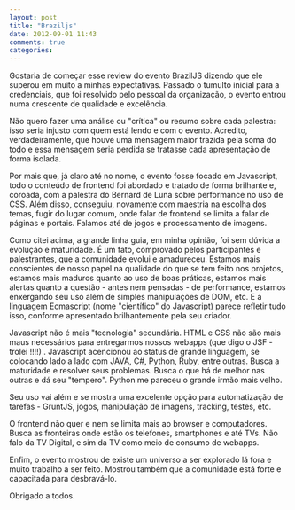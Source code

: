 ```yaml
---
layout: post
title: "Braziljs"
date: 2012-09-01 11:43
comments: true
categories:
---
```

Gostaria de começar esse review do evento BrazilJS dizendo que ele superou em muito a minhas expectativas. Passado o tumulto inicial para a credenciais, que foi resolvido pelo pessoal da organização,  o evento entrou numa crescente de qualidade e excelência.

Não quero fazer uma análise ou "crítica" ou resumo sobre cada palestra: isso seria injusto com quem está lendo e com o evento. Acredito, verdadeiramente, que houve uma mensagem maior trazida pela soma do todo e essa mensagem seria perdida se tratasse cada apresentação de forma isolada.

Por mais que, já claro até no nome, o evento fosse focado em Javascript, todo o conteúdo de frontend foi abordado e tratado de forma brilhante e, coroada, com a palestra do Bernard de Luna sobre performance no uso de CSS. Além disso, conseguiu, novamente com maestria na escolha dos temas, fugir do lugar comum, onde falar de frontend se limita a falar de páginas e portais. Falamos até de jogos e processamento de imagens.

Como citei acima, a grande linha guia, em minha opinião, foi sem dúvida a evolução e maturidade. É um fato, comprovado pelos participantes e palestrantes, que a comunidade evolui e amadureceu. Estamos mais conscientes de nosso papel na qualidade do que se tem feito nos projetos, estamos mais maduros quanto ao uso de boas práticas, estamos mais alertas quanto a questão - antes nem pensadas - de performance, estamos enxergando seu uso além de simples manipulações de DOM, etc. E a linguagem Ecmascript (nome "científico" do Javascript) parece refletir tudo isso, conforme apresentado brilhantemente pela seu criador.

Javascript não é mais "tecnologia" secundária. HTML e CSS não são mais maus necessários para entregarmos nossos webapps (que digo o JSF - trolei !!!!) .
Javascript acencionou ao status de grande linguagem, se colocando lado a lado com JAVA, C#, Python, Ruby, entre outras. Busca a maturidade e resolver seus problemas. Busca o que há de melhor nas outras e dá seu "tempero". Python me pareceu o grande irmão mais velho.

Seu uso vai além e se mostra uma excelente opção para automatização de tarefas - GruntJS,  jogos, manipulação de imagens, tracking, testes, etc.

O frontend não quer e nem se limita mais ao browser e computadores. Busca as fronteiras onde estão os telefones, smartphones e até TVs. Não falo da TV Digital, e sim da TV como meio de consumo de webapps.

Enfim, o evento mostrou de existe um universo a ser explorado lá fora e muito trabalho a ser feito. Mostrou também que a comunidade está forte e capacitada para  desbravá-lo.

Obrigado a todos.
